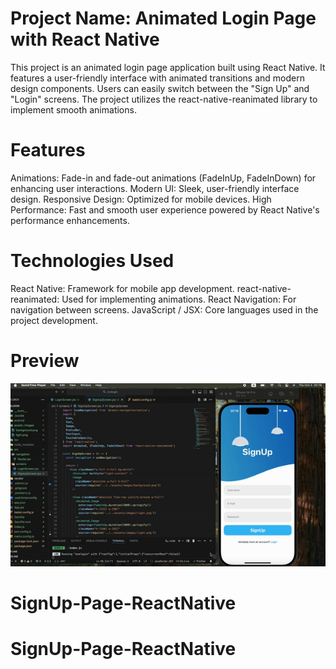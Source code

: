 # Project Name: Animated Login Page with React Native

This project is an animated login page application built using React Native. It features a user-friendly interface with animated transitions and modern design components. Users can easily switch between the "Sign Up" and "Login" screens. The project utilizes the react-native-reanimated library to implement smooth animations.

# Features

Animations: Fade-in and fade-out animations (FadeInUp, FadeInDown) for enhancing user interactions.
Modern UI: Sleek, user-friendly interface design.
Responsive Design: Optimized for mobile devices.
High Performance: Fast and smooth user experience powered by React Native's performance enhancements.

# Technologies Used

React Native: Framework for mobile app development.
react-native-reanimated: Used for implementing animations.
React Navigation: For navigation between screens.
JavaScript / JSX: Core languages used in the project development.

# Preview

![](./assets/images/ScreenRecording2024-10-03at20.16.25-ezgif.com-video-to-gif-converter.gif)
# SignUp-Page-ReactNative
# SignUp-Page-ReactNative
